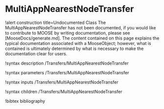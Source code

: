 <!-- MOOSE Documentation Stub: Remove this when content is added. -->

# MultiAppNearestNodeTransfer

!alert construction title=Undocumented Class
The MultiAppNearestNodeTransfer has not been documented, if you would like to contribute to MOOSE by
writing documentation, please see [MooseDocs/generate.md]. The content contained on this page explains
the typical documentation associated with a MooseObject; however, what is contained is ultimately
determined by what is necessary to make the documentation clear for users.

!syntax description /Transfers/MultiAppNearestNodeTransfer

!syntax parameters /Transfers/MultiAppNearestNodeTransfer

!syntax inputs /Transfers/MultiAppNearestNodeTransfer

!syntax children /Transfers/MultiAppNearestNodeTransfer

!bibtex bibliography
